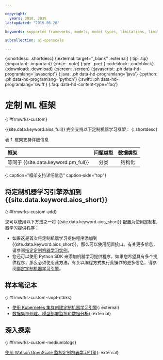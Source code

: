 ```yaml
---

copyright:
  years: 2018, 2019
lastupdated: "2019-06-28"

keywords: supported frameworks, models, model types, limitations, limits, custom machine learning engine, custom

subcollection: ai-openscale

---
```


{:shortdesc: .shortdesc}
{:external: target="_blank" .external}
{:tip: .tip}
{:important: .important}
{:note: .note}
{:pre: .pre}
{:codeblock: .codeblock}
{:download: .download}
{:screen: .screen}
{:javascript: .ph data-hd-programlang='javascript'}
{:java: .ph data-hd-programlang='java'}
{:python: .ph data-hd-programlang='python'}
{:swift: .ph data-hd-programlang='swift'}
{:faq: data-hd-content-type='faq'}

# 定制 ML 框架
{: #frmwrks-custom}

{{site.data.keyword.aios_full}} 完全支持以下定制机器学习框架：
{: shortdesc}

表 1. 框架支持详细信息

| 框架 | 问题类型 | 数据类型 |
|:---|:---:|:---:|
| 等同于 {{site.data.keyword.pm_full}} |分类| 结构化 |
{: caption="框架支持详细信息" caption-side="top"}

## 将定制机器学习引擎添加到 {{site.data.keyword.aios_short}}
{: #frmwrks-custom-add}

您可以使用以下方法之一将 {{site.data.keyword.aios_short}} 配置为使用定制机器学习提供程序：

- 如果这是首次将定制机器学习提供程序添加到 {{site.data.keyword.aios_short}}，那么可以使用配置接口。有关更多信息，请参阅[指定定制机器学习实例](/docs/services/ai-openscale?topic=ai-openscale-co-connect)。
- 您还可以使用 Python SDK 来添加机器学习提供程序。如果您希望具有多个提供程序，那么必须使用此方法。有关以编程方式执行此操作的更多信息，请参阅[绑定定制机器学习引擎](/docs/services/ai-openscale?topic=ai-openscale-cml-connect#cml-cusbind)。


## 样本笔记本
{: #frmwrks-custom-smpl-ntbks}

- [使用 Kubernetes 集群创建定制机器学习引擎](https://github.com/pmservice/ai-openscale-tutorials/tree/master/applications/custom-ml-engine-bluemix){: external}
- [数据集市创建、模型部署监视和数据分析](https://github.com/pmservice/ai-openscale-tutorials/blob/master/notebooks/AI%20OpenScale%20and%20Custom%20ML%20Engine.ipynb){: external}

## 深入探索
{: #frmwrks-custom-mediumblogs}

[使用 Watson OpenScale 监视定制机器学习引擎](https://developer.ibm.com/patterns/monitor-custom-machine-learning-engine-with-ai-openscale/){: external}
